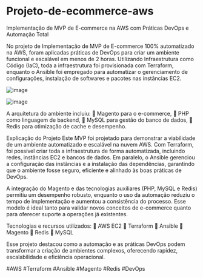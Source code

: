 # Projeto-de-ecommerce-aws

Implementação de MVP de E-commerce na AWS com Práticas DevOps e Automação Total

No projeto de Implementação de MVP de E-commerce 100% automatizado na AWS, foram aplicadas práticas de DevOps para criar um ambiente funcional e escalável em menos de 2 horas. Utilizando Infraestrutura como Código (IaC), toda a infraestrutura foi provisionada com Terraform, enquanto o Ansible foi empregado para automatizar o gerenciamento de configurações, instalação de softwares e pacotes nas instâncias EC2.

![image](https://github.com/user-attachments/assets/6749173c-1605-43df-a961-2d6b3b641e82)

![image](https://github.com/user-attachments/assets/8370dd97-1130-4041-b216-fe9660df40f7)

A arquitetura do ambiente incluiu:
🔹 Magento para o e-commerce,
🔹 PHP como linguagem de backend,
🔹 MySQL para gestão do banco de dados,
🔹 Redis para otimização de cache e desempenho.

Explicação do Projeto
Este MVP foi projetado para demonstrar a viabilidade de um ambiente automatizado e escalável na nuvem AWS. Com Terraform, foi possível criar toda a infraestrutura de forma automatizada, incluindo redes, instâncias EC2 e bancos de dados. Em paralelo, o Ansible gerenciou a configuração das instâncias e a instalação das dependências, garantindo que o ambiente fosse seguro, eficiente e alinhado às boas práticas de DevOps.

A integração do Magento e das tecnologias auxiliares (PHP, MySQL e Redis) permitiu um desempenho robusto, enquanto o uso da automação reduziu o tempo de implementação e aumentou a consistência do processo. Esse modelo é ideal tanto para validar novos conceitos de e-commerce quanto para oferecer suporte a operações já existentes.

Tecnologias e recursos utilizados:
🔹 AWS EC2
🔹 Terraform
🔹 Ansible
🔹 Magento
🔹 Redis
🔹 MySQL

Esse projeto destacou como a automação e as práticas DevOps podem transformar a criação de ambientes complexos, oferecendo rapidez, escalabilidade e eficiência operacional.

#AWS #Terraform #Ansible #Magento #Redis #DevOps
